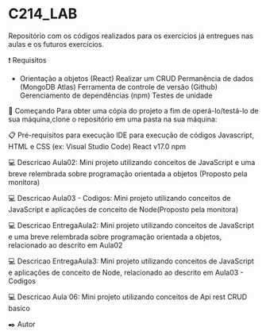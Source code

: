 # C214_LAB
Repositório com os códigos realizados para os exercícios já entregues nas aulas e os futuros exercícios.

❗ Requisitos
 * Orientação a objetos (React)
 Realizar um CRUD
 Permanência de dados (MongoDB Atlas)
 Ferramenta de controle de versão (Github)
 Gerenciamento de dependências (npm)
 Testes de unidade

🚀 Começando
Para obter uma cópia do projeto a fim de operá-lo/testá-lo de sua máquina,clone o repositório em uma pasta na sua máquina:

📋 Pré-requisitos para execução
IDE para execução de códigos Javascript, HTML e CSS (ex: Visual Studio Code)
React v17.0
npm

💻 Descricao Aula02:
Mini projeto utilizando conceitos de JavaScript e uma breve relembrada sobre programação orientada a objetos (Proposto pela monitora)

💻 Descricao Aula03 - Codigos:
Mini projeto utilizando conceitos de JavaScript e aplicações de conceito de Node(Proposto pela monitora)

💻 Descricao EntregaAula2:
Mini projeto utilizando conceitos de JavaScript e uma breve relembrada sobre programação orientada a objetos, relacionado ao descrito em Aula02

💻 Descricao EntregaAula3:
Mini projeto utilizando conceitos de JavaScript e aplicações de conceito de Node, relacionado ao descrito em Aula03 - Codigos

💻 Descricao Aula 06:
Mini projeto utilizando conceitos de Api rest CRUD basico

✒️ Autor
